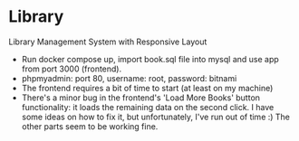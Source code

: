 # Library
Library Management System
with Responsive Layout
- Run docker compose up, import book.sql file into mysql and use app from port 3000 (frontend).
- phpmyadmin: port 80, username: root, password: bitnami
- The frontend requires a bit of time to start (at least on my machine)
- There's a minor bug in the frontend's 'Load More Books' button functionality: it loads the remaining data on the second click. I have some ideas on how to fix it, but unfortunately, I've run out of time :) The other parts seem to be working fine.
